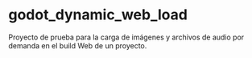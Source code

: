 # godot_dynamic_web_load
Proyecto de prueba para la carga de imágenes y archivos de audio por demanda en el build Web de un proyecto.
